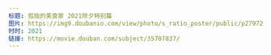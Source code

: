 ```yaml
---
标题: 孤独的美食家 2021除夕特别篇
图片: https://img9.doubanio.com/view/photo/s_ratio_poster/public/p2797291995.jpg
时时: 2021
链接: https://movie.douban.com/subject/35707837/
---
```

